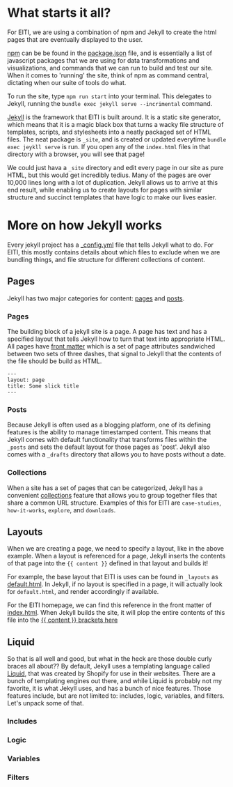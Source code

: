 # What starts it all?

For EITI, we are using a combination of npm and Jekyll to create the html pages that are eventually displayed to the user.

[npm](https://www.npmjs.com/) can be be found in the [package.json](https://github.com/18F/doi-extractives-data/blob/dev/package.json) file, and is essentially a list of javascript packages that we are using for data transformations and visualizations, and commands that we can run to build and test our site. When it comes to 'running' the site, think of npm as command central, dictating when our suite of tools do what.

To run the site, type `npm run start` into your terminal. This delegates to Jekyll, running the `bundle exec jekyll serve --incrimental` command.

[Jekyll](https://jekyllrb.com/) is the framework that EITI is built around. It is a static site generator, which means that it is a magic black box that turns a wacky file structure of templates, scripts, and stylesheets into a neatly packaged set of HTML files. The neat package is `_site`, and is created or updated everytime `bundle exec jeykll serve` is run. If you open any of the `index.html` files in that directory with a browser, you will see that page!

We could just hava a `_site` directory and edit every page in our site as pure HTML, but this would get incredibly tedius. Many of the pages are over 10,000 lines long with a lot of duplication. Jekyll allows us to arrive at this end result, while enabling us to create layouts for pages with similar structure and succinct templates that have logic to make our lives easier.

# More on how Jekyll works

Every jekyll project has a [_config.yml](https://github.com/18F/doi-extractives-data/blob/dev/_config.yml) file that tells Jekyll what to do. For EITI, this mostly contains details about which files to exclude when we are bundling things, and file structure for different collections of content.

## Pages

Jekyll has two major categories for content: [pages](https://jekyllrb.com/docs/pages/) and [posts](http://jekyllrb.com/docs/posts/).


### Pages

The building block of a jekyll site is a page. A page has text and has a specified layout that tells Jekyll how to turn that text into appropriate HTML. All pages have [front matter](https://jekyllrb.com/docs/frontmatter/) which is a set of page attributes sandwiched between two sets of three dashes, that signal to Jekyll that the contents of the file should be build as HTML.

```
---
layout: page
title: Some slick title
---
```

### Posts

Because Jekyll is often used as a blogging platform, one of its defining features is the ability to manage timestamped content. This means that Jekyll comes with default functionality that transforms files within the `_posts` and sets the default layout for those pages as 'post'. Jekyll also comes with a `_drafts` directory that allows you to have posts without a date.

### Collections

When a site has a set of pages that can be categorized, Jekyll has a convenient [collections](https://jekyllrb.com/docs/collections/) feature that allows you to group together files that share a common URL structure. Examples of this for EITI are `case-studies`, `how-it-works`, `explore`, and `downloads`.


## Layouts

When we are creating a page, we need to specify a layout, like in the above example. When a layout is referenced for a page, Jekyll inserts the contents of that page into the `{{ content }}` defined in that layout and builds it!

For example, the base layout that EITI is uses can be found in `_layouts` as [default.html](https://github.com/18F/doi-extractives-data/blob/dev/_layouts/default.html). In Jekyll, if no layout is specified in a page, it will actually look for `default.html`, and render accordingly if available.

For the EITI homepage, we can find this reference in the front matter of [index.html](https://github.com/18F/doi-extractives-data/blob/dev/index.html#L2). When Jekyll builds the site, it will plop the entire contents of this file into the [{{ content }} brackets here](https://github.com/18F/doi-extractives-data/blob/dev/_layouts/default.html#L63)

## Liquid

So that is all well and good, but what in the heck are those double curly braces all about?? By default, Jekyll uses a templating language called [Liquid](https://shopify.github.io/liquid/), that was created by Shopify for use in their websites. There are a bunch of templating engines out there, and while Liquid is probably not my favorite, it is what Jekyll uses, and has a bunch of nice features. Those features include, but are not limited to: includes, logic, variables, and filters. Let's unpack some of that.

### Includes

### Logic

### Variables

### Filters





